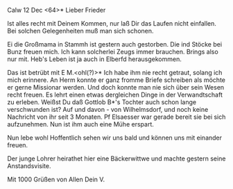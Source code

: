  Calw 12 Dec <64>*
Lieber Frieder

Ist alles recht mit Deinem Kommen, nur laß Dir das Laufen nicht einfallen. Bei solchen Gelegenheiten muß man sich schonen.

Ei die Großmama in Stammh ist gestern auch gestorben. Die ind Stöcke bei Bunz freuen mich. Ich kann solcherlei Zeugs immer brauchen. Brings also nur mit. Heb's Leben ist ja auch in Elberfd herausgekommen.

Das ist betrübt mit E M.<ohl(?)>* Ich habe ihm nie recht getraut, solang ich mich erinnere. An Herm konnte er ganz fromme Briefe schreiben als möchte er gerne Missionar werden. Und doch konnte man nie sich über sein Wesen recht freuen. Es lehrt einen etwas dergleichen Dinge in der Verwandtschaft zu erleben. Weißst Du daß Gottlob B<arth>*'s Tochter auch schon lange verschwunden ist? Auf und davon - von Wilhelmsdorf, und noch keine Nachricht von ihr seit 3 Monaten. Pf Elsaesser war gerade bereit sie bei sich aufzunehmen. Nun ist ihm auch eine Mühe erspart.

Nun lebe wohl Hoffentlich sehen wir uns bald und können uns mit einander freuen.

Der junge Lohrer heirathet hier eine Bäckerwittwe und machte gestern seine Anstandsvisite.

Mit 1000 Grüßen von Allen
 Dein V.

